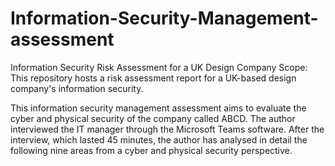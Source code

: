 # Information-Security-Management-assessment
Information Security Risk Assessment for a UK Design Company  Scope: This repository hosts a risk assessment report for a UK-based design company's information security.

This information security management assessment aims to evaluate the cyber and physical security of the company called ABCD. The author interviewed the IT manager through the Microsoft Teams software. 
After the interview, which lasted 45 minutes, the author has analysed in detail the following nine areas from a cyber and physical security perspective.
